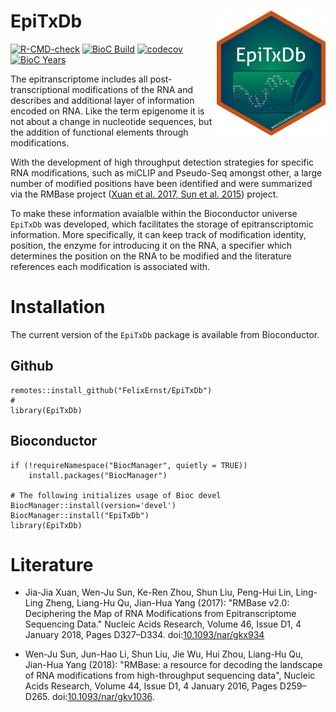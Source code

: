 # EpiTxDb <img src="https://raw.githubusercontent.com/Bioconductor/BiocStickers/devel/EpiTxDb/EpiTxDb.png" height="200" align="right">

<!-- badges: start -->
[![R-CMD-check](https://github.com/FelixErnst/EpiTxDb/workflows/R-CMD-check-bioc-devel/badge.svg)](https://github.com/FelixErnst/EpiTxDb/actions/)
[![BioC Build](https://bioconductor.org/shields/build/devel/bioc/EpiTxDb.svg)](http://bioconductor.org/checkResults/devel/bioc-LATEST/EpiTxDb/)
[![codecov](https://codecov.io/gh/FelixErnst/EpiTxDb/branch/devel/graph/badge.svg)](https://codecov.io/gh/FelixErnst/EpiTxDb)
[![BioC Years](https://bioconductor.org/shields/years-in-bioc/EpiTxDb.svg)](https://doi.org/doi:10.18129/B9.bioc.EpiTxDb)
<!-- badges: end -->


The epitranscriptome includes all post-transcriptional modifications of the RNA
and describes and additional layer of information encoded on RNA. Like the term
epigenome it is not about a change in nucleotide sequences, but the addition of
functional elements through modifications.

With the development of high throughput detection strategies for specific RNA
modifications, such as miCLIP and Pseudo-Seq amongst other, a large number of
modified positions have been identified and were summarized via the RMBase 
project ([Xuan et al. 2017, Sun et al. 2015](#Literature)) project.

To make these information avaialble within the Bioconductor universe `EpiTxDb`
was developed, which facilitates the storage of epitranscriptomic information.
More specifically, it can keep track of modification identity, position, the
enzyme for introducing it on the RNA, a specifier which determines the position
on the RNA to be modified and the literature references each modification is
associated with.

# Installation

The current version of the `EpiTxDb` package is available from Bioconductor.

## Github

```
remotes::install_github("FelixErnst/EpiTxDb")
#
library(EpiTxDb)
```

## Bioconductor

```
if (!requireNamespace("BiocManager", quietly = TRUE))
    install.packages("BiocManager")

# The following initializes usage of Bioc devel
BiocManager::install(version='devel')
BiocManager::install("EpiTxDb")
library(EpiTxDb)
```

# Literature

- Jia-Jia Xuan, Wen-Ju Sun, Ke-Ren Zhou, Shun Liu, Peng-Hui Lin, Ling-Ling
Zheng, Liang-Hu Qu, Jian-Hua Yang (2017): "RMBase v2.0: Deciphering the Map of
RNA Modifications from Epitranscriptome Sequencing Data." Nucleic Acids
Research, Volume 46, Issue D1, 4 January 2018, Pages D327–D334.
doi:[10.1093/nar/gkx934](https://doi.org/10.1093/nar/gkx934)

- Wen-Ju Sun, Jun-Hao Li, Shun Liu, Jie Wu, Hui Zhou, Liang-Hu Qu, Jian-Hua Yang
(2018): "RMBase: a resource for decoding the landscape of RNA modifications from
high-throughput sequencing data", Nucleic Acids Research, Volume 44, Issue D1, 4
January 2016, Pages D259–D265.
doi:[10.1093/nar/gkv1036](https://doi.org/10.1093/nar/gkv1036).
